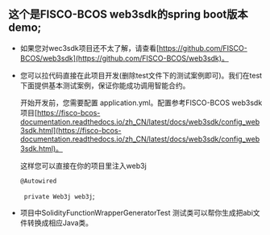 ## 这个是FISCO-BCOS web3sdk的spring boot版本demo;

- 如果您对wec3sdk项目还不太了解，请查看[https://github.com/FISCO-BCOS/web3sdk](https://github.com/FISCO-BCOS/web3sdk)。

- 您可以拉代码直接在此项目开发(删除test文件下的测试案例即可)。我们在test下面提供基本测试案例，保证你能成功调用智能合约。

    开始开发前，您需要配置 application.yml。配置参考FISCO-BCOS web3sdk项目[https://fisco-bcos-documentation.readthedocs.io/zh_CN/latest/docs/web3sdk/config_web3sdk.html](https://fisco-bcos-documentation.readthedocs.io/zh_CN/latest/docs/web3sdk/config_web3sdk.html)。 

    这样您可以直接在你的项目里注入web3j
 
    ```@Autowired```

    ``` private Web3j web3j```;

- 项目中SolidityFunctionWrapperGeneratorTest 测试类可以帮你生成把abi文件转换成相应Java类。
